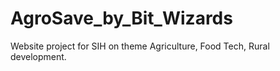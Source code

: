 # AgroSave_by_Bit_Wizards
Website project for SIH on theme Agriculture, Food Tech, Rural development.
